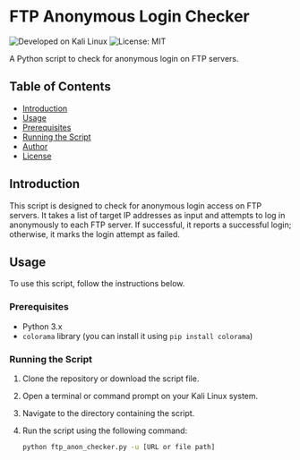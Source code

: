 # FTP Anonymous Login Checker

![Developed on Kali Linux](https://img.shields.io/badge/Developed%20on-Kali%20Linux-557C94?style=for-the-badge)
![License: MIT](https://img.shields.io/badge/License-MIT-green?style=for-the-badge)

A Python script to check for anonymous login on FTP servers.

## Table of Contents

- [Introduction](#introduction)
- [Usage](#usage)
- [Prerequisites](#prerequisites)
- [Running the Script](#running-the-script)
- [Author](#author)
- [License](#license)

## Introduction

This script is designed to check for anonymous login access on FTP servers. It takes a list of target IP addresses as input and attempts to log in anonymously to each FTP server. If successful, it reports a successful login; otherwise, it marks the login attempt as failed.

## Usage

To use this script, follow the instructions below.

### Prerequisites

- Python 3.x
- `colorama` library (you can install it using `pip install colorama`)

### Running the Script

1. Clone the repository or download the script file.

2. Open a terminal or command prompt on your Kali Linux system.

3. Navigate to the directory containing the script.

4. Run the script using the following command:

   ```bash
   python ftp_anon_checker.py -u [URL or file path]

